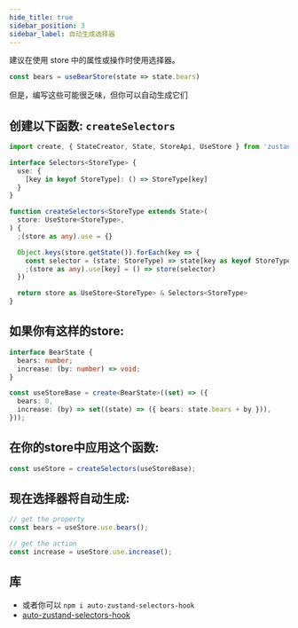 ```yaml
---
hide_title: true
sidebar_position: 3
sidebar_label: 自动生成选择器
---
```

建议在使用 store 中的属性或操作时使用选择器。

```javascript
const bears = useBearStore(state => state.bears)
```

但是，编写这些可能很乏味，但你可以自动生成它们

## 创建以下函数: `createSelectors`

```typescript
import create, { StateCreator, State, StoreApi, UseStore } from 'zustand'

interface Selectors<StoreType> {
  use: {
    [key in keyof StoreType]: () => StoreType[key]
  }
}

function createSelectors<StoreType extends State>(
  store: UseStore<StoreType>,
) {
  ;(store as any).use = {}

  Object.keys(store.getState()).forEach(key => {
    const selector = (state: StoreType) => state[key as keyof StoreType]
    ;(store as any).use[key] = () => store(selector)
  })

  return store as UseStore<StoreType> & Selectors<StoreType>
}
```

## 如果你有这样的store:

```typescript
interface BearState {
  bears: number;
  increase: (by: number) => void;
}

const useStoreBase = create<BearState>((set) => ({
  bears: 0,
  increase: (by) => set((state) => ({ bears: state.bears + by })),
}));
```

## 在你的store中应用这个函数: 

```typescript
const useStore = createSelectors(useStoreBase);
```

## 现在选择器将自动生成:

```typescript
// get the property
const bears = useStore.use.bears();

// get the action
const increase = useStore.use.increase();
```

## 库

- 或者你可以 `npm i auto-zustand-selectors-hook`
- [auto-zustand-selectors-hook](https://github.com/Albert-Gao/auto-zustand-selectors-hook)